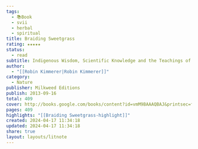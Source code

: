 ```yaml
---
tags:
  - 📚Book
  - svii
  - herbal
  - spiritual
title: Braiding Sweetgrass
rating: ★★★★★
status:
  - read
subtitle: Indigenous Wisdom, Scientific Knowledge and the Teachings of Plants
author:
  - "[[Robin Kimmerer|Robin Kimmerer]]"
category:
  - Nature
publisher: Milkweed Editions
publish: 2013-09-16
total: 409
cover: http://books.google.com/books/content?id=vmM9BAAAQBAJ&printsec=frontcover&img=1&zoom=1&edge=curl&source=gbs_api
pages: 409
highlights: "[[Braiding Sweetgrass-highlight]]"
created: 2024-04-17 11:34:18
updated: 2024-04-17 11:34:18
share: true
layout: layouts/litnote
---
```

